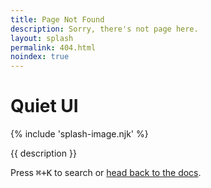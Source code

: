 ```yaml
---
title: Page Not Found
description: Sorry, there's not page here.
layout: splash
permalink: 404.html
noindex: true
---
```


<div class="splash">
  <h1 class="visually-hidden">Quiet UI</h1>

  {% include 'splash-image.njk' %}

  <p class="subtitle">{{ description }}</p>

  <p>
    Press <kbd>⌘+K</kbd> to search or <a href="/docs">head back to the docs</a>.
  </p>
</div>
